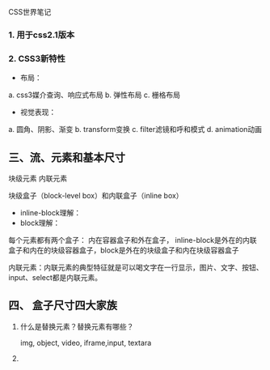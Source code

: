 CSS世界笔记

### 1. 用于css2.1版本
### 2. CSS3新特性

- 布局：
    
a. css3媒介查询、响应式布局
b. 弹性布局
c. 栅格布局

- 视觉表现：

a. 圆角、阴影、渐变
b. transform变换
c. filter滤镜和呼和模式
d. animation动画


## 三、流、元素和基本尺寸

块级元素
内联元素

块级盒子（block-level box）和内联盒子（inline box）

- inline-block理解：
- block理解：

 每个元素都有两个盒子： 内在容器盒子和外在盒子， inline-block是外在的内联盒子和内在的块级容器盒子，block是外在的块级盒子和内在块级容器盒子



内联元素：内联元素的典型特征就是可以喝文字在一行显示，图片、文字、按钮、input、select都是内联元素。



## 四、 盒子尺寸四大家族

1. 什么是替换元素？替换元素有哪些？

    img, object, video, iframe,input, textara
2.



